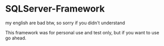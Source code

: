 # SQLServer-Framework

my english are bad btw, so sorry if you didn't understand 

This framework was for personal use and test only, but if you want to use go ahead.
